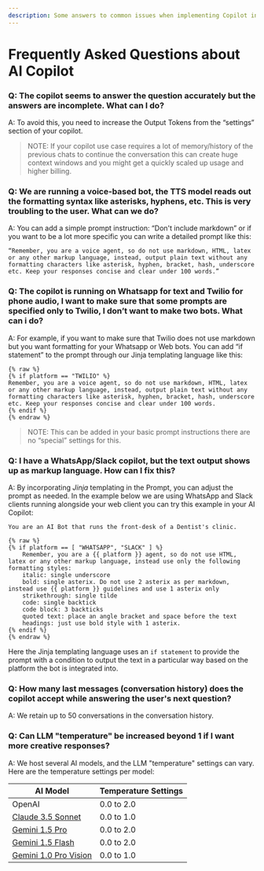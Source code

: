 ```yaml
---
description: Some answers to common issues when implementing Copilot in production
---
```


# Frequently Asked Questions about AI Copilot

### Q: The copilot seems to answer the question accurately but the answers are incomplete. What can I do?

A: To avoid this, you need to increase the Output Tokens from the “settings” section of your copilot.

> NOTE: If your copilot use case requires a lot of memory/history of the previous chats to continue the conversation this can create huge context windows and you might get a quickly scaled up usage and higher billing.

### Q: We are running a voice-based bot, the TTS model reads out the formatting syntax like asterisks, hyphens, etc. This is very troubling to the user. What can we do?

A: You can add a simple prompt instruction: “Don't include markdown” or if you want to be a lot more specific you can write a detailed prompt like this:

```
“Remember, you are a voice agent, so do not use markdown, HTML, latex or any other markup language, instead, output plain text without any formatting characters like asterisk, hyphen, bracket, hash, underscore etc. Keep your responses concise and clear under 100 words.”
```

### Q: The copilot is running on Whatsapp for text and Twilio for phone audio, I want to make sure that some prompts are specified only to Twilio, I don’t want to make two bots. What can i do?

A: For example, if you want to make sure that Twilio does not use markdown but you want formatting for your Whatsapp or Web bots. You can add “if statement” to the prompt through our Jinja templating language like this:

```django
{% raw %}
{% if platform == "TWILIO" %}
Remember, you are a voice agent, so do not use markdown, HTML, latex or any other markup language, instead, output plain text without any formatting characters like asterisk, hyphen, bracket, hash, underscore etc. Keep your responses concise and clear under 100 words.
{% endif %}
{% endraw %}
```

> NOTE: This can be added in your basic prompt instructions there are no “special” settings for this.

### Q: I have a WhatsApp/Slack copilot, but the text output shows up as markup language. How can I fix this?

A: By incorporating _Jinja_ templating in the Prompt, you can adjust the prompt as needed. In the example below we are using WhatsApp and Slack clients running alongside your web client you can try this example in your AI Copilot:

```django
You are an AI Bot that runs the front-desk of a Dentist's clinic.

{% raw %}
{% if platform == [ "WHATSAPP", "SLACK" ] %}
    Remember, you are a {{ platform }} agent, so do not use HTML, latex or any other markup language, instead use only the following formatting styles: 
    italic: single underscore
    bold: single asterix. Do not use 2 asterix as per markdown, instead use {{ platform }} guidelines and use 1 asterix only
    strikethrough: single tilde
    code: single backtick
    code block: 3 backticks
    quoted text: place an angle bracket and space before the text
    headings: just use bold style with 1 asterix.
{% endif %}
{% endraw %}
```

Here the Jinja templating language uses an `if statement` to provide the prompt with a condition to output the text in a particular way based on the platform the bot is integrated into.

### Q: How many last messages (conversation history) does the copilot accept while answering the user's next question?

A: We retain up to 50 conversations in the conversation history.&#x20;

### Q: Can LLM "temperature" be increased beyond 1 if I want more creative responses?

A: We host several AI models, and the LLM "temperature" settings can vary. Here are the temperature settings per model:&#x20;

| AI Model                                                                                                             | Temperature Settings |
| -------------------------------------------------------------------------------------------------------------------- | -------------------- |
| OpenAI                                                                                                               | 0.0 to 2.0           |
| [Claude 3.5 Sonnet](https://docs.anthropic.com/en/api/complete)                                                      | 0.0 to 1.0           |
| [Gemini 1.5 Pro](https://cloud.google.com/vertex-ai/generative-ai/docs/learn/prompts/adjust-parameter-values)        | 0.0 to 2.0           |
| [Gemini 1.5 Flash](https://cloud.google.com/vertex-ai/generative-ai/docs/learn/prompts/adjust-parameter-values)      | 0.0 to 2.0           |
| [Gemini 1.0 Pro Vision](https://cloud.google.com/vertex-ai/generative-ai/docs/learn/prompts/adjust-parameter-values) | 0.0 to 1.0           |
